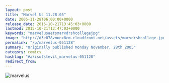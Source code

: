 ```yaml
---
layout: post
title: "Marvel Us 11.28.05"
date: 2005-11-28T06:00:00+0000
release_date: 2015-10-21T13:45:03+0000
lastmod: 2015-10-21T13:47:03+0000
keywords: "marvelusaetsmarvdrshcollegejpg"
image: "http://d3e878vmunx8cm.cloudfront.net/assets/marvdrshcollege.jpg"
permalink: "/p/marvelus-051128"
summary: "Originally published Monday November, 28th 2005"
category: comics
hashtag: "#axisofstevil_marvelus-051128"
redirect_from:
---
```


![marvelus](http://d3e878vmunx8cm.cloudfront.net/assets/marvdrshcollege.jpg)
